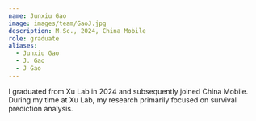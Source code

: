 ```yaml
---
name: Junxiu Gao
image: images/team/GaoJ.jpg
description: M.Sc., 2024, China Mobile
role: graduate
aliases:
  - Junxiu Gao
  - J. Gao
  - J Gao
---
```


I graduated from Xu Lab in 2024 and subsequently joined China Mobile. During my time at Xu Lab, my research primarily focused on survival prediction analysis.
